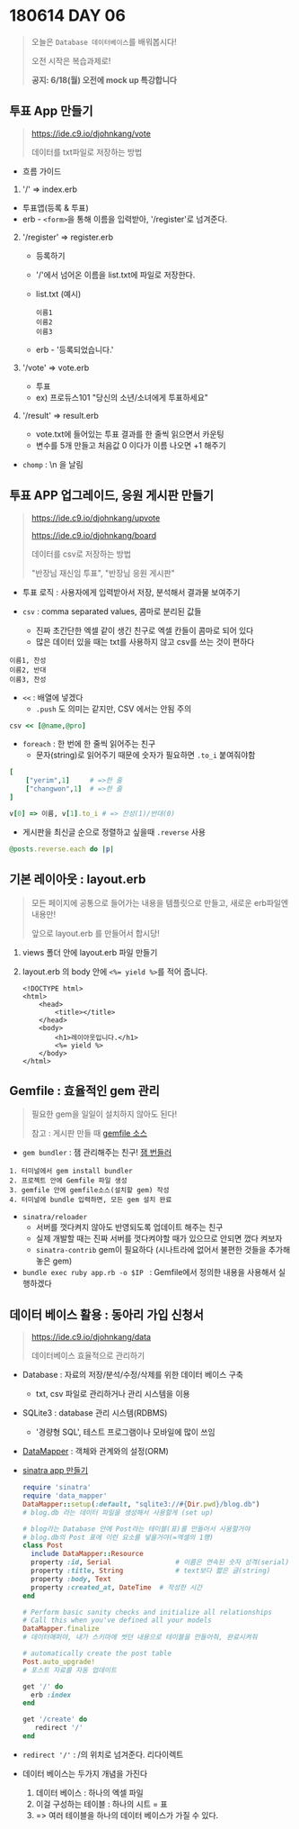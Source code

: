 # 180614 DAY 06

> 오늘은 `Database 데이터베이스`를 배워봅시다!
>
> 오전 시작은 복습과제로!
>
> **공지: 6/18(월) 오전에 mock up 특강합니다**



## 투표 App 만들기

> https://ide.c9.io/djohnkang/vote
>
> 데이터를 txt파일로 저장하는 방법

* 흐름 가이드

1. '/' => index.erb 
  * 투표앱(등록 & 투표)
  * erb - `<form>`을 통해 이름을 입력받아, '/register'로 넘겨준다.

2. '/register' => register.erb

   * 등록하기

   * '/'에서 넘어온 이름을 list.txt에 파일로 저장한다.

   * list.txt (예시)

     ```
     이름1
     이름2
     이름3
     ```

   * erb - '등록되었습니다.'

3. '/vote' => vote.erb

   * 투표
   * ex) 프로듀스101 "당신의 소년/소녀에게 투표하세요"

4. '/result' => result.erb

   *  vote.txt에 들어있는 투표 결과를 한 줄씩 읽으면서 카운팅
   * 변수를 5개 만들고 처음값 0 이다가 이름 나오면 +1 해주기

* `chomp` : \n 을 날림



## 투표 APP 업그레이드, 응원 게시판 만들기

> https://ide.c9.io/djohnkang/upvote
>
> https://ide.c9.io/djohnkang/board
>
> 데이터를 csv로 저장하는 방법
>
> "반장님 재신임 투표", "반장님 응원 게시판"

* 투표 로직 : 사용자에게 입력받아서 저장, 분석해서 결과물 보여주기

* `csv` : comma separated values, 콤마로 분리된 값들
  * 진짜 초간단한 엑셀 같이 생긴 친구로 엑셀 칸들이 콤마로 되어 있다
  * 많은 데이터 있을 때는 txt를 사용하지 않고 csv를 쓰는 것이 편하다

```
이름1, 찬성
이름2, 반대
이름3, 찬성
```

* `<<` : 배열에 넣겠다
  * `.push` 도 의미는 같지만, CSV 에서는 안됨 주의

```ruby
csv << [@name,@pro]
```

* `foreach` : 한 번에 한 줄씩 읽어주는 친구
  * 문자(string)로 읽어주기 때문에 숫자가 필요하면 `.to_i` 붙여줘야함

```ruby
[
	["yerim",1] 	# =>한 줄
	["changwon",1] 	# =>한 줄
]

v[0] => 이름, v[1].to_i # => 찬성(1)/반대(0)
```

- 게시판을 최신글 순으로 정렬하고 싶을때 `.reverse` 사용

```ruby
@posts.reverse.each do |p|
```



## 기본 레이아웃 : layout.erb

> 모든 페이지에 공통으로 들어가는 내용을 템플릿으로 만들고, 새로운 erb파일엔 내용만!
>
> 앞으로 layout.erb 를 만들어서 합시당!

1. views 폴더 안에 layout.erb 파일 만들기

2. layout.erb 의 body 안에 `<%= yield %>`를 적어 줍니다.

   ```erb
   <!DOCTYPE html>
   <html>
       <head>
           <title></title>
       </head>
       <body>
           <h1>레이아웃입니다.</h1>
           <%= yield %>
       </body>
   </html>
   ```



## Gemfile : 효율적인 gem 관리

> 필요한 gem을 일일이 설치하지 않아도 된다!
>
> 참고 : 게시판 만들 때 [gemfile 소스]('bit.do/gemfile-3d')

- `gem bundler` : 잼 관리해주는 친구! [잼 번들러]('http://ruby-korea.github.io/bundler-site/')

```
1. 터미널에서 gem install bundler
2. 프로젝트 안에 Gemfile 파일 생성 
3. gemfile 안에 gemfile소스(설치할 gem) 작성
4. 터미널에 bundle 입력하면, 모든 gem 설치 완료
```

* `sinatra/reloader`
  * 서버를 껏다켜지 않아도 반영되도록 업데이트 해주는 친구
  * 실제 개발할 때는 진짜 서버를 껏다켜야할 때가 있으므로 안되면 껐다 켜보자
  * `sinatra-contrib`  gem이 필요하다 (시나트라에 없어서 불편한 것들을 추가해놓은 gem)
* `bundle exec ruby app.rb -o $IP ` : Gemfile에서 정의한 내용을 사용해서 실행하겠다



## 데이터 베이스 활용 : 동아리 가입 신청서

> https://ide.c9.io/djohnkang/data
>
> 데이터베이스 효율적으로 관리하기

* Database : 자료의 저장/분석/수정/삭제를 위한 데이터 베이스 구축
  * txt, csv 파일로 관리하거나 관리 시스템을 이용

* SQLite3 : database 관리 시스템(RDBMS)
  * '경량형 SQL', 테스트 프로그램이나 모바일에 많이 쓰임 

* [DataMapper]('https://datamapper.org/')  : 객체와 관계와의 설정(ORM)

* [sinatra app 만들기]('https://github.com/djohnkang/sinatra_tutorial')

  ```ruby
  require 'sinatra'
  require 'data_mapper'
  DataMapper::setup(:default, "sqlite3://#{Dir.pwd}/blog.db") 
  # blog.db 라는 데이터 파일을 생성해서 사용할게 (set up)
  
  # blog라는 Database 안에 Post라는 테이블(표)를 만들어서 사용할거야
  # blog.db의 Post 표에 이런 요소를 넣을거야(=엑셀의 1행)
  class Post
    include DataMapper::Resource
    property :id, Serial 				# 이름은 연속된 숫자 성격(serial)
    property :title, String 			# text보다 짧은 글(string)
    property :body, Text
    property :created_at, DateTime 	# 작성한 시간
  end
  
  # Perform basic sanity checks and initialize all relationships
  # Call this when you've defined all your models
  DataMapper.finalize 
  # 데이터매퍼야, 내가 스키마에 썻던 내용으로 테이블을 만들어줘, 완료시켜줘
  
  # automatically create the post table
  Post.auto_upgrade!
  # 포스트 자료를 자동 업데이트
  
  get '/' do
    erb :index
  end
  
  get '/create' do
     redirect '/' 
  end
  ```

* `redirect '/'`  : /의 위치로 넘겨준다. 리다이렉트

* 데이터 베이스는 두가지 개념을 가진다
  1. 데이터 베이스 : 하나의 엑셀 파일
  2. 이걸 구성하는 테이블 : 하나의 시트 = 표
  3. => 여러 테이블을 하나의 데이터 베이스가 가질 수 있다.

